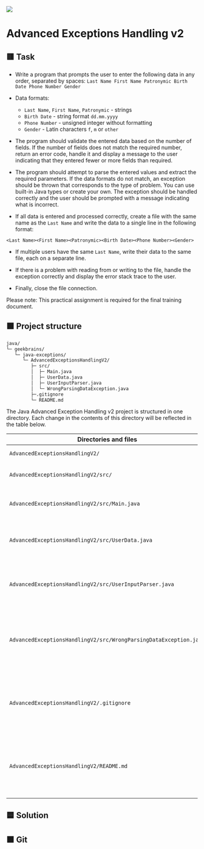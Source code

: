 
![](https://upload.wikimedia.org/wikipedia/ru/4/48/Geekbrains_logo.svg)

# Advanced Exceptions Handling v2

## 🟥 Task

- Write a program that prompts the user to enter the following data in any order, separated by spaces:
`Last Name First Name Patronymic Birth Date Phone Number Gender`

- Data formats:
    - `Last Name`, `First Name`, `Patronymic` - strings
    - `Birth Date` - string format `dd.mm.yyyy`
    - `Phone Number` - unsigned integer without formatting
    - `Gender` - Latin characters `f`, `m` or `other`

- The program should validate the entered data based on the number of fields. If the number of fields does not match the required number, return an error code, handle it and display a message to the user indicating that they entered fewer or more fields than required.

- The program should attempt to parse the entered values and extract the required parameters. If the data formats do not match, an exception should be thrown that corresponds to the type of problem. You can use built-in Java types or create your own. The exception should be handled correctly and the user should be prompted with a message indicating what is incorrect.

- If all data is entered and processed correctly, create a file with the same name as the `Last Name` and write the data to a single line in the following format:

`<Last Name><First Name><Patronymic><Birth Date><Phone Number><Gender>`

- If multiple users have the same `Last Name`, write their data to the same file, each on a separate line.

- If there is a problem with reading from or writing to the file, handle the exception correctly and display the error stack trace to the user.

- Finally, close the file connection.

Please note: This practical assignment is required for the final training document.

## 🟩 Project structure

```txt
java/
└─ geekbrains/
   └─ java-exceptions/
      └─ AdvancedExceptionsHandlingV2/
         ├─ src/
         │  ├─ Main.java
         │  ├─ UserData.java
         │  ├─ UserInputParser.java
         │  └─ WrongParsingDataException.java
         ├─.gitignore
         └─ README.md
```

The Java Advanced Exception Handling v2 project is structured in one directory. Each change in the contents of this directory will be reflected in the table below.

Directories and files                                             | Description
------------------------------------------------------------------|------------------------------------------------------------------------
`AdvancedExceptionsHandlingV2/`                                   | Project file directory
`AdvancedExceptionsHandlingV2/src/`                               | Source code file directory
`AdvancedExceptionsHandlingV2/src/Main.java`                      | Class that is entry point for program
`AdvancedExceptionsHandlingV2/src/UserData.java`                  | Class defines model for storing user data
`AdvancedExceptionsHandlingV2/src/UserInputParser.java`           | Class parses user input and validates each input field
`AdvancedExceptionsHandlingV2/src/WrongParsingDataException.java` | Custom exception class for handling errors during parsing input data
`AdvancedExceptionsHandlingV2/.gitignore`                         | File specifies which files or parts of project should be ignored by Git
`AdvancedExceptionsHandlingV2/README.md`                          | File contains task, description of project structure and solution

## 🟦 Solution

## 🟫 Git

